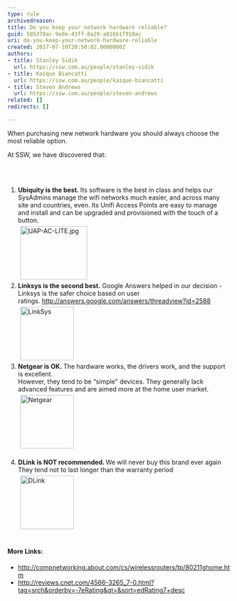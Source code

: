 ```yaml
---
type: rule
archivedreason: 
title: Do you keep your network hardware reliable?
guid: 585370ac-9e0e-43ff-8a29-a816b1f910ac
uri: do-you-keep-your-network-hardware-reliable
created: 2017-07-10T20:50:02.0000000Z
authors:
- title: Stanley Sidik
  url: https://ssw.com.au/people/stanley-sidik
- title: Kaique Biancatti
  url: https://ssw.com.au/people/kaique-biancatti
- title: Steven Andrews
  url: https://ssw.com.au/people/steven-andrews
related: []
redirects: []

---
```



<p class="ssw15-rteElement-P">When purchasing new network hardware you should always choose the most reliable option.&#160;​​<br></p><p class="ssw15-rteElement-P">​​​​At SSW,​ we have discovered that&#58;​​<br></p>
<br><excerpt class='endintro'></excerpt><br>
<ol><li><strong>Ubiquity is the best.&#160;</strong>Its software is the best in class and helps our SysAdmins manage the wifi networks much easier, and across many site and countries, even. Its Unifi Access Points are easy to manage and&#160;install&#160;and can be upgraded and provisioned with the touch of a button.&#160;<br>​​<img src="/PublishingImages/UAP-AC-LITE.jpg" alt="UAP-AC-LITE.jpg" style="margin&#58;5px;width&#58;150px;height&#58;120px;" /><br></li><li><strong>Linksys is the second best.</strong>&#160;​Google Answers helped in our decision - Linksys is the safer choice based on user ratings.&#160;<a href="https&#58;//www.ssw.com.au/ssw/Redirect/Google/Answers.htm">http&#58;//answers.google.com/answers/threadview?id=2588</a><br><img src="https&#58;//www.ssw.com.au/ssw/standards/Rules/Images/linksys.gif" alt="LinkSys" data-pin-nopin="true" style="width&#58;120px;margin&#58;5px;" /> <br></li><li><b>Netgear is OK. </b>The hardware works, the drivers work, and the support is excellent.&#160;<br>However, they tend to be “simple&quot; devices. They generally lack advanced features and are aimed more at the home user market.&#160;<img src="https&#58;//www.ssw.com.au/ssw/standards/Rules/Images/netgear.gif" alt="Netgear" data-pin-nopin="true" style="width&#58;120px;margin&#58;5px;" /><br><br></li><li><b>DLink is NOT recommended. </b>We will never buy this brand ever again<br>They tend not to last longer than the warranty period<br><img src="https&#58;//www.ssw.com.au/ssw/standards/Rules/Images/dlink.gif" alt="DLink" data-pin-nopin="true" style="width&#58;120px;margin&#58;5px;" /> <br><br></li></ol><h4>More Links&#58;</h4><ul><li>
      <a href="https&#58;//www.ssw.com.au/ssw/Redirect/CompNetworking.htm">http&#58;//compnetworking.about.com/cs/wirelessrouters/tp/80211ghome.htm</a><br></li><li>
      <a href="https&#58;//www.ssw.com.au/ssw/Redirect/CNet.htm">http&#58;//reviews.cnet.com/4566-3265_7-0.html?tag=srch&amp;orderby=-7eRating&amp;qt=&amp;sort=edRating7+desc</a><br></li></ul>


